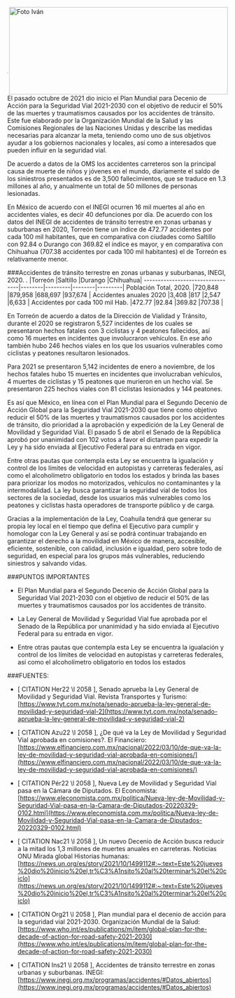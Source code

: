 <p>
   <a title="ir a Otras Publicaciones" href="http://www.trcimplan.gob.mx/autores/julio-alexis-magana-cisneros.html"><img class="img-responsive contenido-imagen" src="../imagenes/128/arq-julio-alexis-magana-cisneros-top2.png" align="right" alt="Foto Iván" width="500" height="200"></a>
</p>

</br></br></br></br></br></br></br></br>

---

El pasado octubre de 2021 dio inicio el Plan Mundial para Decenio de Acción para la Seguridad Vial 2021-2030 con el objetivo de reducir el 50% de las muertes y traumatismos causados por los accidentes de tránsito. Este fue elaborado por la Organización Mundial de la Salud y las Comisiones Regionales de las Naciones Unidas y describe las medidas necesarias para alcanzar la meta, teniendo como uno de sus objetivos ayudar a los gobiernos nacionales y locales, así como a interesados que pueden influir en la seguridad vial.

De acuerdo a datos de la OMS los accidentes carreteros son la principal causa de muerte de niños y jóvenes en el mundo, diariamente el saldo de los siniestros presentados es de 3,500 fallecimientos, que se traduce en 1.3 millones al año, y anualmente un total de 50 millones de personas lesionadas.

En México de acuerdo con el INEGI ocurren 16 mil muertes al año en accidentes viales, es decir 40 defunciones por día. De acuerdo con los datos del INEGI de accidentes de tránsito terrestre en zonas urbanas y suburbanas en 2020, Torreón tiene un índice de 472.77 accidentes por cada 100 mil habitantes, que en comparativa con ciudades como Saltillo con 92.84 o Durango con 369.82 el índice es mayor, y en comparativa con Chihuahua (707.38 accidentes por cada 100 mil habitantes) el de Torreón es relativamente menor.

###Accidentes de tránsito terrestre en zonas urbanas y suburbanas, INEGI, 2020.
.                                |Torreón |Saltillo |Durango |Chihuahua|
---------------------------------|--------|---------|--------|---------|
Población Total, 2020.           |720,848 |879,958  |688,697 |937,674  |
Accidentes anuales 2020          |3,408   |817      |2,547   |6,633    |
Accidentes por cada 100 mil Hab. |472.77  |92.84    |369.82  |707.38   |


En Torreón de acuerdo a datos de la Dirección de Vialidad y Tránsito, durante el 2020 se registraron 5,527 incidentes de los cuales se presentaron hechos fatales con 3 ciclistas y 4 peatones fallecidos, así como 16 muertes en incidentes que involucraron vehículos. En ese año también hubo 246 hechos viales en los que los usuarios vulnerables como ciclistas y peatones resultaron lesionados.

Para 2021 se presentaron 5,142 incidentes de enero a noviembre, de los hechos fatales hubo 15 muertes en incidentes que involucraban vehículos, 4 muertes de ciclistas y 15 peatones que murieron en un hecho vial. Se presentaron 225 hechos viales con 81 ciclistas lesionados y 144 peatones.

Es así que México, en línea con el Plan Mundial para el Segundo Decenio de Acción Global para la Seguridad Vial 2021-2030 que tiene como objetivo reducir el 50% de las muertes y traumatismos causados por los accidentes de tránsito, dio prioridad a la aprobación y expedición de la Ley General de Movilidad y Seguridad Vial. El pasado 5 de abril el Senado de la República aprobó por unanimidad con 102 votos a favor el dictamen para expedir la Ley y ha sido enviada al Ejecutivo Federal para su entrada en vigor.

Entre otras pautas que contempla esta Ley se encuentra la igualación y control de los límites de velocidad en autopistas y carreteras federales, así como el alcoholímetro obligatorio en todos los estados y brinda las bases para priorizar los modos no motorizados, vehículos no contaminantes y la intermodalidad. La ley busca garantizar la seguridad vial de todos los sectores de la sociedad, desde los usuarios más vulnerables como los peatones y ciclistas hasta operadores de transporte público y de carga.

Gracias a la implementación de la Ley, Coahuila tendrá que generar su propia ley local en el tiempo que defina el Ejecutivo para cumplir y homologar con la Ley General y así se podrá continuar trabajando en garantizar el derecho a la movilidad en México de manera, accesible, eficiente, sostenible, con calidad, inclusión e igualdad, pero sobre todo de seguridad, en especial para los grupos más vulnerables, reduciendo siniestros y salvando vidas.

###PUNTOS IMPORTANTES

- El Plan Mundial para el Segundo Decenio de Acción Global para la Seguridad Vial 2021-2030 con el objetivo de reducir el 50% de las muertes y traumatismos causados por los accidentes de tránsito.

- La Ley General de Movilidad y Seguridad Vial fue aprobada por el Senado de la República por unanimidad y ha sido enviada al Ejecutivo Federal para su entrada en vigor.

- Entre otras pautas que contempla esta Ley se encuentra la igualación y control de los límites de velocidad en autopistas y carreteras federales, así como el alcoholímetro obligatorio en todos los estados



###FUENTES:

- [ CITATION Her22 \l 2058 ], Senado aprueba la Ley General de Movilidad y Seguridad Vial. Revista Transportes y Turismo: [https://www.tyt.com.mx/nota/senado-aprueba-la-ley-general-de-movilidad-y-seguridad-vial-2](https://www.tyt.com.mx/nota/senado-aprueba-la-ley-general-de-movilidad-y-seguridad-vial-2)

- [ CITATION Azu22 \l 2058 ], ¿De qué va la Ley de Movilidad y Seguridad Vial aprobada en comisiones?. El Financiero: [https://www.elfinanciero.com.mx/nacional/2022/03/10/de-que-va-la-ley-de-movilidad-y-seguridad-vial-aprobada-en-comisiones/](https://www.elfinanciero.com.mx/nacional/2022/03/10/de-que-va-la-ley-de-movilidad-y-seguridad-vial-aprobada-en-comisiones/)

- [ CITATION Pér22 \l 2058 ], Nueva Ley de Movilidad y Seguridad Vial pasa en la Cámara de Diputados. El Economista: [https://www.eleconomista.com.mx/politica/Nueva-ley-de-Movilidad-y-Seguridad-Vial-pasa-en-la-Camara-de-Diputados-20220329-0102.html](https://www.eleconomista.com.mx/politica/Nueva-ley-de-Movilidad-y-Seguridad-Vial-pasa-en-la-Camara-de-Diputados-20220329-0102.html)

- [ CITATION Nac21 \l 2058 ], Un nuevo Decenio de Acción busca reducir a la mitad los 1,3 millones de muertes anuales en carreteras. Noticias ONU Mirada global Historias humanas: [https://news.un.org/es/story/2021/10/1499112#:~:text=Este%20jueves%20dio%20inicio%20el,tr%C3%A1nsito%20al%20terminar%20el%20ciclo](https://news.un.org/es/story/2021/10/1499112#:~:text=Este%20jueves%20dio%20inicio%20el,tr%C3%A1nsito%20al%20terminar%20el%20ciclo)

- [ CITATION Org21 \l 2058 ], Plan mundial para el decenio de acción para la seguridad vial 2021-2030. Organización Mundial de la Salud: [https://www.who.int/es/publications/m/item/global-plan-for-the-decade-of-action-for-road-safety-2021-2030](https://www.who.int/es/publications/m/item/global-plan-for-the-decade-of-action-for-road-safety-2021-2030)

- [ CITATION Ins21 \l 2058 ], Accidentes de tránsito terrestre en zonas urbanas y suburbanas. INEGI: [https://www.inegi.org.mx/programas/accidentes/#Datos_abiertos](https://www.inegi.org.mx/programas/accidentes/#Datos_abiertos)
